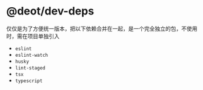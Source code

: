# @deot/dev-deps

仅仅是为了方便统一版本，把以下依赖合并在一起，是一个完全独立的包，不使用时，需在项目单独引入

- `eslint`
- `eslint-watch`
- `husky`
- `lint-staged`
- `tsx`
- `typescript`